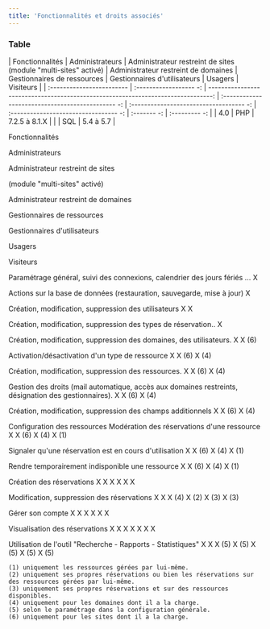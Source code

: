 ```yaml
---
title: 'Fonctionnalités et droits associés'
---
```




### Table

| Fonctionnalités       | Administrateurs | Administrateur restreint de sites (module "multi-sites" activé) | Administrateur restreint de domaines | Gestionnaires de ressources | Gestionnaires d'utilisateurs | Usagers |  Visiteurs |
| :------------------------ | :------------------ -: | -------------------------------------------------------------------------------: | :--------------------------------------------- -: | :----------------------------------- -: | :--------------------------------- -: | :------- -: | :--------- -: |
| 4.0 							 | PHP							  | 7.2.5 à 8.1.X    |
| 								   | SQL               			    | 5.4 à 5.7       	  |


Fonctionnalités
	

Administrateurs
	

Administrateur restreint de sites

(module "multi-sites" activé)
	

Administrateur restreint de domaines
	

Gestionnaires
de ressources
	

Gestionnaires d'utilisateurs
	

Usagers
	

Visiteurs

Paramétrage général, suivi des connexions, calendrier des jours fériés ...
	X 	  	  	  	  	  	 

Actions sur la base de données (restauration, sauvegarde, mise à jour)
	X 	  	  	  	  	  	 

Création, modification, suppression des utilisateurs
	X 	  	  	  	X 	  	 

Création, modification, suppression des types de réservation..
	X 	  	  	  	  	  	 

Création, modification, suppression des domaines, des utilisateurs.
	X 	X (6) 	  	  	  	  	 

Activation/désactivation d'un type de ressource
	X 	X (6) 	X (4) 	  	  	  	 

Création, modification, suppression des ressources.
	X 	X (6) 	X (4) 	  	  	  	 

Gestion des droits (mail automatique, accès aux domaines restreints, désignation des gestionnaires).
	X 	X (6) 	X (4) 	  	  	  	 

Création, modification, suppression des champs additionnels
	X 	X (6) 	X (4) 	  	  	  	 

Configuration des ressources
Modération des réservations d'une ressource
	X 	X (6) 	X (4) 	X (1) 	  	  	 

Signaler qu'une réservation est en cours d'utilisation
	X 	X (6) 	X (4) 	X (1) 	  	  	 

Rendre temporairement indisponible une ressource
	X 	X (6) 	X (4) 	X (1) 	  	  	 

Création des réservations
	X 	X 	X 	X 	X 	X 	 

Modification, suppression des réservations
	X 	X 	X (4) 	X (2) 	X (3) 	X (3) 	 

Gérer son compte
	X 	X 	X 	X 	X 	X 	 

Visualisation des réservations
	X 	X 	X 	X 	X 	X 	X

Utilisation de l'outil
"Recherche - Rapports - Statistiques"
	X 	X 	X (5) 	X (5) 	X (5) 	X (5) 	X (5)

    (1) uniquement les ressources gérées par lui-même.
    (2) uniquement ses propres réservations ou bien les réservations sur des ressources gérées par lui-même.
    (3) uniquement ses propres réservations et sur des ressources disponibles.
    (4) uniquement pour les domaines dont il a la charge.
    (5) selon le paramétrage dans la configuration générale.
    (6) uniquement pour les sites dont il a la charge.

